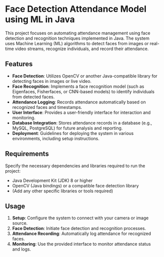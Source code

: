 # Face Detection Attendance Model using ML in Java

This project focuses on automating attendance management using face detection and recognition techniques implemented in Java. The system uses Machine Learning (ML) algorithms to detect faces from images or real-time video streams, recognize individuals, and record their attendance.

## Features

- **Face Detection**: Utilizes OpenCV or another Java-compatible library for detecting faces in images or live video.
- **Face Recognition**: Implements a face recognition model (such as Eigenfaces, Fisherfaces, or CNN-based models) to identify individuals from detected faces.
- **Attendance Logging**: Records attendance automatically based on recognized faces and timestamps.
- **User Interface**: Provides a user-friendly interface for interaction and monitoring.
- **Database Integration**: Stores attendance records in a database (e.g., MySQL, PostgreSQL) for future analysis and reporting.
- **Deployment**: Guidelines for deploying the system in various environments, including setup instructions.

## Requirements

Specify the necessary dependencies and libraries required to run the project:

- Java Development Kit (JDK) 8 or higher
- OpenCV (Java bindings) or a compatible face detection library
- (Add any other specific libraries or tools required)

## Usage

1. **Setup**: Configure the system to connect with your camera or image source.
2. **Face Detection**: Initiate face detection and recognition processes.
3. **Attendance Recording**: Automatically log attendance for recognized faces.
4. **Monitoring**: Use the provided interface to monitor attendance status and logs.
